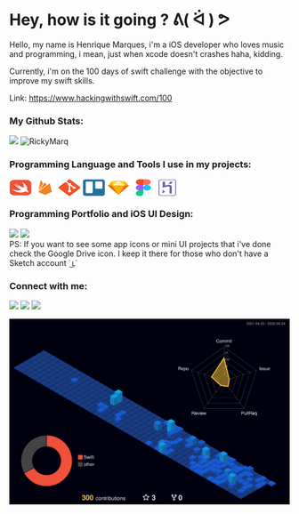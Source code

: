 # Hey,  how is it going ?  ᕕ( ᐛ ) ᕗ

Hello, my name is Henrique Marques, i'm a iOS developer who loves music and programming, i mean, just when xcode doesn't crashes haha, kidding.

Currently, i'm on the 100 days of swift challenge with the objective to improve my swift skills.

Link: https://www.hackingwithswift.com/100

<h3>My Github Stats:</h3>
<div>
  <div href="https://rickymarq.github.io">
    <img height="150em" src="https://github-readme-stats.vercel.app/api?username=RickyMarq&show_icons=true&theme=gruvbox&include_all_commits=true&count_private=true"/>
  <img width="380em" src="https://github-readme-streak-stats.herokuapp.com/?user=RickyMarq&theme&show_icons=true&theme=gruvbox&include_all_commits=true&count_private=true" alt="RickyMarq" />
</p>
  
</div>
<h3 align="left"> Programming Language and Tools I use in my projects:</h3>
<p aligh="left">

  <img align="center" alt="Rick-React" height="30" width="40" src="https://raw.githubusercontent.com/devicons/devicon/master/icons/swift/swift-original.svg">
  <img align="center" alt="Rick-Ts" height="30" width="40" src="https://raw.githubusercontent.com/devicons/devicon/master/icons/firebase/firebase-plain.svg">
  <img align="center" alt="Rick-Ts" height="30" width="40" src="https://raw.githubusercontent.com/devicons/devicon/master/icons/git/git-original.svg">
  <img align="center" alt="Rick-Ts" height="30" width="40" src="https://raw.githubusercontent.com/devicons/devicon/master/icons/trello/trello-plain.svg"> 
  <img align="center" alt="Rick-Ts" height="30" width="40" src="https://raw.githubusercontent.com/devicons/devicon/master/icons/sketch/sketch-original.svg">
  <img align="center" alt="Rick-Ts" height="30" width="40" src="https://raw.githubusercontent.com/devicons/devicon/master/icons/figma/figma-original.svg">
    <img align="center" alt="Rick-Ts" height="30" width="40" src="https://raw.githubusercontent.com/devicons/devicon/master/icons/heroku/heroku-original.svg">
  
<h3>Programming Portfolio and iOS UI Design:</h3>
    <a href="https://github.com/RickyMarq?tab=repositories" target="_blank"><img src="https://img.shields.io/badge/GitHub-100000?style=for-the-badge&logo=github&logoColor=white" target="_blank"></a>
    <a href="https://drive.google.com/drive/folders/1JLaVrQzgBYpfrcFv88sFKQDk9BX-QIo7?usp=sharing" target="_blank"><img src="https://img.shields.io/badge/Google%20Drive-4285F4?style=for-the-badge&logo=googledrive&logoColor=white" target="_blank"></a>
  <div> 
  PS: If you want to see some app icons or mini UI projects that i've done check the Google Drive icon. I keep it there for those who don't have a Sketch account  ˙ ͜ʟ˙
 <h3>Connect with me:</h3>
  <div> 
  <a href="https://www.instagram.com/rick_marques06/" target="_blank"><img src="https://img.shields.io/badge/-Instagram-%23E4405F?style=for-the-badge&logo=instagram&logoColor=white" target="_blank"></a> 
  <a href = "mailto:henriquefmcosta75@gmail.com"><img src="https://img.shields.io/badge/-Gmail-%23333?style=for-the-badge&logo=gmail&logoColor=white" target="_blank"></a>
  <a href="https://www.linkedin.com/in/henrique-marques-5553581b5/" target="_blank"><img src="https://img.shields.io/badge/-LinkedIn-%230077B5?style=for-the-badge&logo=linkedin&logoColor=white" target="blank"></a>
</div>

  ![](./profile-3d-contrib/profile-night-view.svg)

